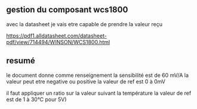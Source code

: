 ## gestion du composant wcs1800

avec la datasheet je vais etre capable de prendre la valeur reçu


https://pdf1.alldatasheet.com/datasheet-pdf/view/714494/WINSON/WCS1800.html

## resumé
le document donne comme renseignement
la sensibilité est de 60 mV/A
la valeur peut etre negative ou positive la valeur de ref est 0 à 0mV

il faut appliquer un ratio sur la valeur suivant la température 
la valeur de ref est de 1 à 30°C pour 5V)



